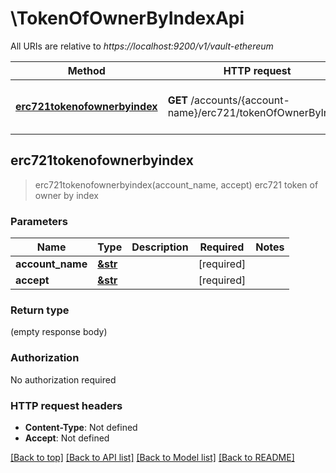 # \TokenOfOwnerByIndexApi

All URIs are relative to *https://localhost:9200/v1/vault-ethereum*

Method | HTTP request | Description
------------- | ------------- | -------------
[**erc721tokenofownerbyindex**](TokenOfOwnerByIndexApi.md#erc721tokenofownerbyindex) | **GET** /accounts/{account-name}/erc721/tokenOfOwnerByIndex | erc721 token of owner by index



## erc721tokenofownerbyindex

> erc721tokenofownerbyindex(account_name, accept)
erc721 token of owner by index

### Parameters


Name | Type | Description  | Required | Notes
------------- | ------------- | ------------- | ------------- | -------------
**account_name** | [**&str**](.md) |  | [required] |
**accept** | [**&str**](.md) |  | [required] |

### Return type

 (empty response body)

### Authorization

No authorization required

### HTTP request headers

- **Content-Type**: Not defined
- **Accept**: Not defined

[[Back to top]](#) [[Back to API list]](../README.md#documentation-for-api-endpoints) [[Back to Model list]](../README.md#documentation-for-models) [[Back to README]](../README.md)

